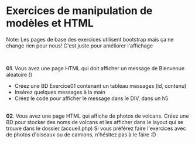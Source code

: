 # Exercices de manipulation de modèles et HTML #

Note: Les pages de base des exercices utilisent bootstrap mais ça ne change rien pour nous! C'est juste pour améliorer l'affichage

<br>

**01**. Vous avez une page HTML qui doit afficher un message de Bienvenue aléatoire ()
   - Créez une BD Exercice01 contenant un tableau messages (id, contenu)
   - Insérez quelques messages à la main
   - Créez le code pour afficher le message dans le DIV, dans un h5
<br><br>

**02**. Vous avez une page HTML qui affiche de photos de volcans. Créez une BD pour stocker des noms de volcans et les afficher dans le layout qui se trouve dans le dossier (accueil.php)
Si vous préférez faire l'exercices avec de photos d'oiseaux ou de camions, n'hésitez pas à le faire :D



   




